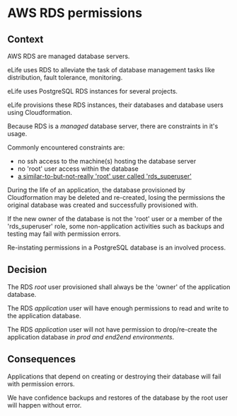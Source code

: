 # AWS RDS permissions

## Context

AWS RDS are managed database servers.

eLife uses RDS to alleviate the task of database management tasks like 
distribution, fault tolerance, monitoring. 

eLife uses PostgreSQL RDS instances for several projects.

eLife provisions these RDS instances, their databases and database users using 
Cloudformation.

Because RDS is a *managed* database server, there are constraints in it's usage.

Commonly encountered constraints are:

* no ssh access to the machine(s) hosting the database server
* no 'root' user access within the database
* [a similar-to-but-not-really 'root' user called 'rds_superuser'](http://docs.aws.amazon.com/AmazonRDS/latest/UserGuide/UsingWithRDS.MasterAccounts.html)

During the life of an application, the database provisioned by Cloudformation 
may be deleted and re-created, losing the permissions the original database was 
created and successfully provisioned with.

If the new owner of the database is not the 'root' user or a member of the 'rds_superuser' role, some non-application activities such as backups and testing may fail with permission errors.

Re-instating permissions in a PostgreSQL database is an involved process.

## Decision

The RDS *root* user provisioned shall always be the 'owner' of the application database.

The RDS *application* user will have enough permissions to read and write to the application database.

The RDS *application* user will not have permission to drop/re-create the application database *in prod and end2end environments*.

## Consequences

Applications that depend on creating or destroying their database will fail with permission errors.

We have confidence backups and restores of the database by the root user will happen without error.


